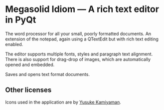 # Megasolid Idiom — A rich text editor in PyQt

The word processor for all your small, poorly formatted documents. 
An extension of the notepad, again using a QTextEdit but with rich
text editing enabled. 
 
The editor supports multiple fonts, styles and paragraph text alignment.
There is also support for drag-drop of images, which are automatically
opened and embedded.

Saves and opens text format documents.
 

## Other licenses

Icons used in the application are by [Yusuke Kamiyaman](http://p.yusukekamiyamane.com/).
